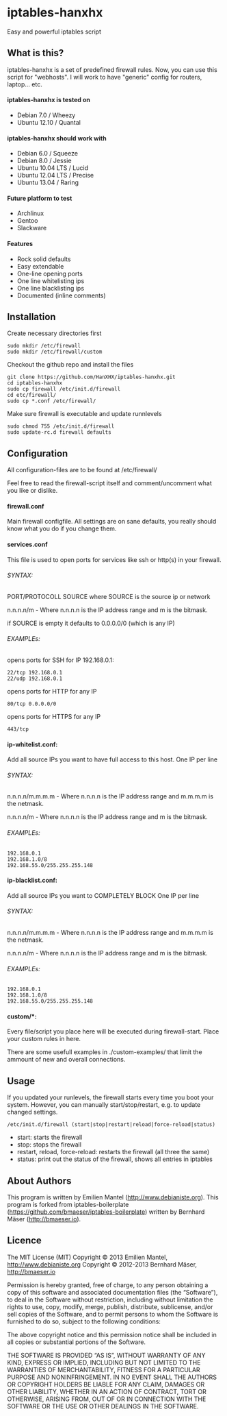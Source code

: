 # iptables-hanxhx
Easy and powerful iptables script

## What is this?
iptables-hanxhx is a set of predefined firewall rules. Now, you can use this script for "webhosts". I will work to have "generic" config for routers, laptop... etc.

#### iptables-hanxhx is tested on
* Debian 7.0 / Wheezy
* Ubuntu 12.10 / Quantal

#### iptables-hanxhx should work with
* Debian 6.0 / Squeeze
* Debian 8.0 / Jessie
* Ubuntu 10.04 LTS / Lucid
* Ubuntu 12.04 LTS / Precise
* Ubuntu 13.04 / Raring

#### Future platform to test
* Archlinux
* Gentoo
* Slackware


#### Features
* Rock solid defaults
* Easy extendable
* One-line opening ports
* One line whitelisting ips
* One line blacklisting ips
* Documented (inline comments)

## Installation

Create necessary directories first
    
    sudo mkdir /etc/firewall
    sudo mkdir /etc/firewall/custom

Checkout the github repo and install the files

    git clone https://github.com/HanXHX/iptables-hanxhx.git 
    cd iptables-hanxhx
    sudo cp firewall /etc/init.d/firewall
    cd etc/firewall/
    sudo cp *.conf /etc/firewall/
    
Make sure firewall is executable and update runnlevels

    sudo chmod 755 /etc/init.d/firewall
    sudo update-rc.d firewall defaults
    
## Configuration

All configuration-files are to be found at /etc/firewall/

Feel free to read the firewall-script itself and comment/uncomment what you like or dislike.

#### firewall.conf
Main firewall configfile. All settings are on sane defaults, you really should know what you do
if you change them.

#### services.conf
This file is used to open ports for services like ssh or http(s) in your firewall.

###### SYNTAX:

PORT/PROTOCOLL SOURCE
where SOURCE is the source ip or network

n.n.n.n/m - Where n.n.n.n is the IP address range and m is the bitmask.

if SOURCE is empty it defaults to 0.0.0.0/0 (which is any IP)

###### EXAMPLEs:

opens ports for SSH for IP 192.168.0.1:

    22/tcp 192.168.0.1
    22/udp 192.168.0.1

opens ports for HTTP for any IP

    80/tcp 0.0.0.0/0

opens ports for HTTPS for any IP

    443/tcp

#### ip-whitelist.conf:
Add all source IPs you want to have full access to this host.
One IP per line

###### SYNTAX:

n.n.n.n/m.m.m.m  - Where n.n.n.n is the IP address range and m.m.m.m is the netmask.

n.n.n.n/m - Where n.n.n.n is the IP address range and m is the bitmask.

###### EXAMPLEs:

    192.168.0.1
    192.168.1.0/8
    192.168.55.0/255.255.255.148
    
#### ip-blacklist.conf:
Add all source IPs you want to COMPLETELY BLOCK
One IP per line

###### SYNTAX:

n.n.n.n/m.m.m.m  - Where n.n.n.n is the IP address range and m.m.m.m is the netmask.

n.n.n.n/m - Where n.n.n.n is the IP address range and m is the bitmask.

###### EXAMPLEs:

    192.168.0.1
    192.168.1.0/8
    192.168.55.0/255.255.255.148
    
#### custom/*:
Every file/script you place here will be executed during firewall-start.
Place your custom rules in here.

There are some usefull examples in ./custom-examples/ that limit the ammount of new and overall connections.

## Usage
If you updated your runlevels, the firewall starts every time you boot your system.
However, you can manually start/stop/restart, e.g. to update changed settings.

    /etc/init.d/firewall (start|stop|restart|reload|force-reload|status)

* start: starts the firewall
* stop: stops the firewall
* restart, reload, force-reload: restarts the firewall (all three the same)
* status: print out the status of the firewall, shows all entries in iptables

## About Authors
This program is written by Emilien Mantel (http://www.debianiste.org).
This program is forked from iptables-boilerplate (https://github.com/bmaeser/iptables-boilerplate)
written by Bernhard Mäser (http://bmaeser.io).


## Licence
The MIT License (MIT)
Copyright © 2013 Emilien Mantel, http://www.debianiste.org
Copyright © 2012-2013 Bernhard Mäser, http://bmaeser.io

Permission is hereby granted, free of charge, to any person obtaining a copy
of this software and associated documentation files (the “Software”), to deal
in the Software without restriction, including without limitation the rights
to use, copy, modify, merge, publish, distribute, sublicense, and/or sell
copies of the Software, and to permit persons to whom the Software is
furnished to do so, subject to the following conditions:

The above copyright notice and this permission notice shall be included in
all copies or substantial portions of the Software.

THE SOFTWARE IS PROVIDED “AS IS”, WITHOUT WARRANTY OF ANY KIND, EXPRESS OR
IMPLIED, INCLUDING BUT NOT LIMITED TO THE WARRANTIES OF MERCHANTABILITY,
FITNESS FOR A PARTICULAR PURPOSE AND NONINFRINGEMENT. IN NO EVENT SHALL THE
AUTHORS OR COPYRIGHT HOLDERS BE LIABLE FOR ANY CLAIM, DAMAGES OR OTHER
LIABILITY, WHETHER IN AN ACTION OF CONTRACT, TORT OR OTHERWISE, ARISING FROM,
OUT OF OR IN CONNECTION WITH THE SOFTWARE OR THE USE OR OTHER DEALINGS IN
THE SOFTWARE.

